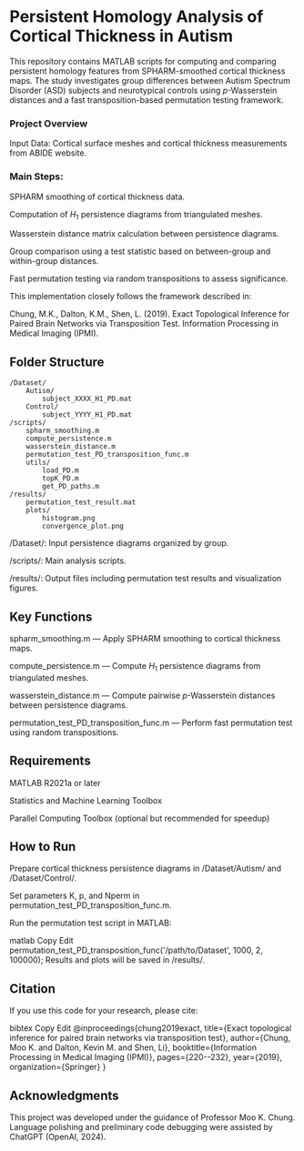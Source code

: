 # Persistent Homology Analysis of Cortical Thickness in Autism
This repository contains MATLAB scripts for computing and comparing persistent homology features from SPHARM-smoothed cortical thickness maps. The study investigates group differences between Autism Spectrum Disorder (ASD) subjects and neurotypical controls using $p$-Wasserstein distances and a fast transposition-based permutation testing framework.

### Project Overview
Input Data: Cortical surface meshes and cortical thickness measurements from ABIDE website.

### Main Steps:

SPHARM smoothing of cortical thickness data.

Computation of $H_1$ persistence diagrams from triangulated meshes.

Wasserstein distance matrix calculation between persistence diagrams.

Group comparison using a test statistic based on between-group and within-group distances.

Fast permutation testing via random transpositions to assess significance.

This implementation closely follows the framework described in:

Chung, M.K., Dalton, K.M., Shen, L. (2019). Exact Topological Inference for Paired Brain Networks via Transposition Test. Information Processing in Medical Imaging (IPMI).



## Folder Structure

```plaintext
/Dataset/
    Autism/
        subject_XXXX_H1_PD.mat
    Control/
        subject_YYYY_H1_PD.mat
/scripts/
    spharm_smoothing.m
    compute_persistence.m
    wasserstein_distance.m
    permutation_test_PD_transposition_func.m
    utils/
        load_PD.m
        topK_PD.m
        get_PD_paths.m
/results/
    permutation_test_result.mat
    plots/
        histogram.png
        convergence_plot.png
 ```
/Dataset/: Input persistence diagrams organized by group.

/scripts/: Main analysis scripts.

/results/: Output files including permutation test results and visualization figures.

## Key Functions
spharm_smoothing.m — Apply SPHARM smoothing to cortical thickness maps.

compute_persistence.m — Compute $H_1$ persistence diagrams from triangulated meshes.

wasserstein_distance.m — Compute pairwise $p$-Wasserstein distances between persistence diagrams.

permutation_test_PD_transposition_func.m — Perform fast permutation test using random transpositions.


## Requirements
MATLAB R2021a or later

Statistics and Machine Learning Toolbox

Parallel Computing Toolbox (optional but recommended for speedup)

## How to Run
Prepare cortical thickness persistence diagrams in /Dataset/Autism/ and /Dataset/Control/.

Set parameters K, p, and Nperm in permutation_test_PD_transposition_func.m.

Run the permutation test script in MATLAB:

matlab
Copy
Edit
permutation_test_PD_transposition_func('/path/to/Dataset', 1000, 2, 100000);
Results and plots will be saved in /results/.

## Citation
If you use this code for your research, please cite:

bibtex
Copy
Edit
@inproceedings{chung2019exact,
  title={Exact topological inference for paired brain networks via transposition test},
  author={Chung, Moo K. and Dalton, Kevin M. and Shen, Li},
  booktitle={Information Processing in Medical Imaging (IPMI)},
  pages={220--232},
  year={2019},
  organization={Springer}
}
## Acknowledgments
This project was developed under the guidance of Professor Moo K. Chung.
Language polishing and preliminary code debugging were assisted by ChatGPT (OpenAI, 2024).
